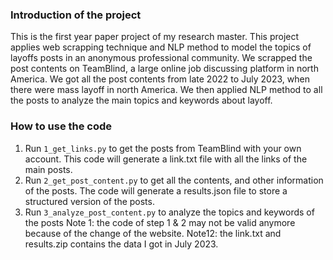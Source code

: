 ### Introduction of the project

This is the first year paper project of my research master. This project applies web scrapping technique and NLP method to model the topics of layoffs posts in an anonymous professional community.
We scrapped the post contents on TeamBlind, a large online job discussing platform in north America. We got all the post contents from late 2022 to July 2023, when there were mass layoff in north America. We then applied NLP method to all the posts to analyze the main topics and keywords about layoff.

### How to use the code
1. Run `1_get_links.py` to get the posts from TeamBlind with your own account. This code will generate a link.txt file with all the links of the main posts.
2. Run `2_get_post_content.py` to get all the contents, and other information of the posts. The code will generate a results.json file to store a structured version of the posts.
3. Run `3_analyze_post_content.py` to analyze the topics and keywords of the posts
Note 1: the code of step 1 & 2 may not be valid anymore because of the change of the website.
Note12: the link.txt and results.zip contains the data I got in July 2023.
